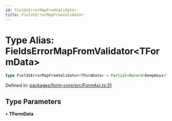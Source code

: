 ```yaml
---
id: FieldsErrorMapFromValidator
title: FieldsErrorMapFromValidator
---
```


<!-- DO NOT EDIT: this page is autogenerated from the type comments -->

# Type Alias: FieldsErrorMapFromValidator\<TFormData\>

```ts
type FieldsErrorMapFromValidator<TFormData> = Partial<Record<DeepKeys<TFormData>, ValidationErrorMap>>;
```

Defined in: [packages/form-core/src/FormApi.ts:31](https://github.com/TanStack/form/blob/main/packages/form-core/src/FormApi.ts#L31)

## Type Parameters

• **TFormData**
